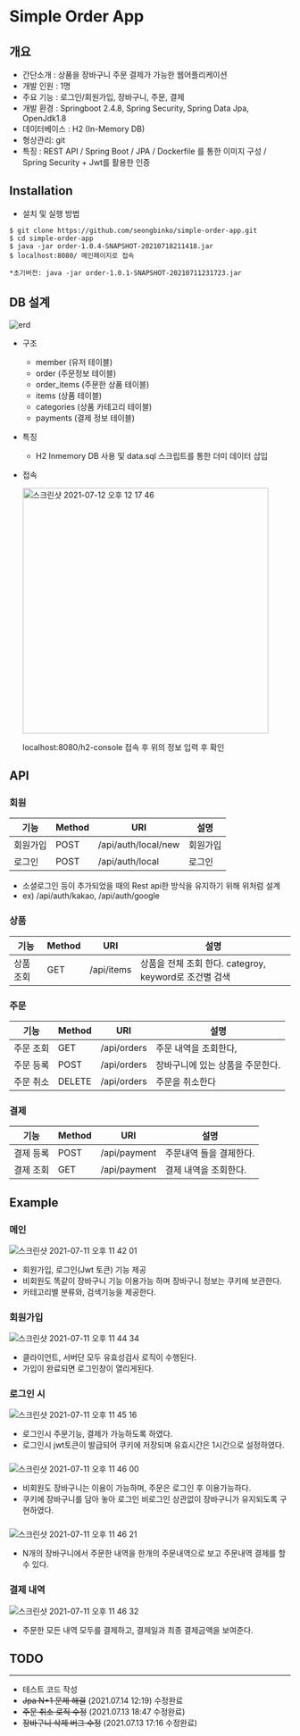 # Simple Order App

## 개요
- 간단소개 : 상품을 장바구니 주문 결제가 가능한 웹어플리케이션
- 개발 인원 : 1명
- 주요 기능 : 로그인/회원가입, 장바구니, 주문, 결제
- 개발 환경 : Springboot 2.4.8, Spring Security, Spring Data Jpa, OpenJdk1.8
- 데이터베이스 : H2 (In-Memory DB)
- 형상관리: git
- 특징 : REST API / Spring Boot / JPA / Dockerfile 를 통한 이미지 구성 / Spring Security + Jwt를 활용한 인증

## Installation

- 설치 및 실행 방법
```plian
$ git clone https://github.com/seongbinko/simple-order-app.git
$ cd simple-order-app
$ java -jar order-1.0.4-SNAPSHOT-20210718211418.jar
$ localhost:8080/ 메인페이지로 접속

*초기버전: java -jar order-1.0.1-SNAPSHOT-20210711231723.jar
``` 

## DB 설계
![erd](https://user-images.githubusercontent.com/60464424/126066557-dbbd9a66-2890-48b5-b9d3-82bd7e13443b.png)

- 구조
    - member (유저 테이블)
    - order (주문정보 테이블)
    - order_items (주문한 상품 테이블)
    - items (상품 테이블)
    - categories (상품 카테고리 테이블)
    - payments (결제 정보 테이블)
- 특징
    - H2 Inmemory DB 사용 및 data.sql 스크립트를 통한 더미 데이터 삽입
- 접속
  
  <img width="440" alt="스크린샷 2021-07-12 오후 12 17 46" src="https://user-images.githubusercontent.com/60464424/125226111-6a26b880-e30b-11eb-906d-75cbc7c0f26b.png">
  
  localhost:8080/h2-console 접속 후 위의 정보 입력 후 확인
  

## API 

### 회원

| 기능       | Method | URI |  설명           | 
| ----------| -------|--------|--------------------------------------------- |
| 회원가입 | POST | /api/auth/local/new | 회원가입 |
| 로그인    | POST | /api/auth/local        |  로그인 |

- 소셜로그인 등이 추가되었을 때의 Rest api한 방식을 유지하기 위해 위처럼 설계
- ex) /api/auth/kakao, /api/auth/google 

### 상품
| 기능       | Method | URI |  설명           | 
| ----------| -------|--------|--------------------------------------------- |
| 상품 조회 | GET | /api/items | 상품을 전체 조회 한다. categroy, keyword로 조건별 검색 |


### 주문
| 기능       | Method | URI |  설명           | 
| ----------| -------|--------|--------------------------------------------- |
| 주문 조회 | GET | /api/orders | 주문 내역을 조회한다,|
| 주문 등록 | POST | /api/orders | 장바구니에 있는 상품을 주문한다.|
| 주문 취소 | DELETE | /api/orders | 주문을 취소한다  |


### 결제
| 기능       | Method | URI    |  설명           | 
| ----------| -------|--------|--------------------------------------------- |
| 결제 등록 | POST | /api/payment    | 주문내역 들을 결제한다. |
| 결제 조회 | GET | /api/payment |  결제 내역을 조회한다. |

## Example

### 메인
![스크린샷 2021-07-11 오후 11 42 01](https://user-images.githubusercontent.com/60464424/125199733-a3770e00-e2a2-11eb-9830-94a86487c6f6.png)

- 회원가입, 로그인(Jwt 토큰) 기능 제공
- 비회원도 똑같이 장바구니 기능 이용가능 하며 장바구니 정보는 쿠키에 보관한다.
- 카테고리별 분류와, 검색기능을 제공한다.

### 회원가입
![스크린샷 2021-07-11 오후 11 44 34](https://user-images.githubusercontent.com/60464424/125199744-a8d45880-e2a2-11eb-8929-5b2bdde07078.png)

- 클라이언트, 서버단 모두 유효성검사 로직이 수행된다.
- 가입이 완료되면 로그인창이 열리게된다.

### 로그인 시
![스크린샷 2021-07-11 오후 11 45 16](https://user-images.githubusercontent.com/60464424/125199745-a8d45880-e2a2-11eb-9a32-b3493d2776b5.png)

- 로그인시 주문기능, 결제가 가능하도록 하였다.
- 로그인시 jwt토큰이 발급되어 쿠키에 저장되며 유효시간은 1시간으로 설정하였다.

### 
![스크린샷 2021-07-11 오후 11 46 00](https://user-images.githubusercontent.com/60464424/125199746-a96cef00-e2a2-11eb-8c43-b3c968e97e38.png)

- 비회원도 장바구니는 이용이 가능하며, 주문은 로그인 후 이용가능하다.
- 쿠키에 장바구니를 담아 놓아 로그인 비로그인 상관없이 장바구니가 유지되도록 구현하였다.

###
![스크린샷 2021-07-11 오후 11 46 21](https://user-images.githubusercontent.com/60464424/125199748-a96cef00-e2a2-11eb-8933-6980cbe58606.png)
- N개의 장바구니에서 주문한 내역을 한개의 주문내역으로 보고 주문내역 결제를 할 수 있다.

### 결제 내역
![스크린샷 2021-07-11 오후 11 46 32](https://user-images.githubusercontent.com/60464424/125199749-aa058580-e2a2-11eb-8122-f787abee8549.png)

- 주문한 모든 내역 모두를 결제하고, 결제일과 최종 결제금액을 보여준다.

## TODO

---
- 테스트 코드 작성
- ~~Jpa N+1 문제 해결~~ (2021.07.14 12:19) 수정완료
- ~~주문 취소 로직 수정~~ (2021.07.13 18:47 수정완료)
- ~~장바구니 삭제 버그 수정~~ (2021.07.13 17:16 수정완료) 
